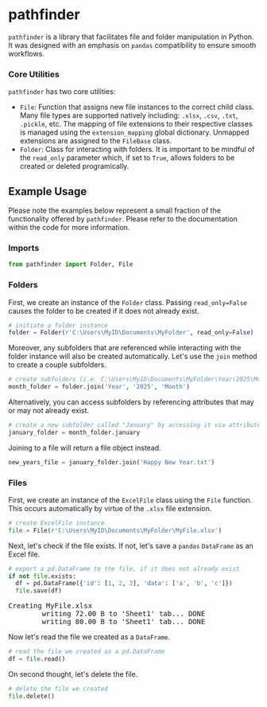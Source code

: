 # pathfinder
`pathfinder` is a library that facilitates file and folder manipulation in Python. It was designed with an emphasis on `pandas` compatibility to ensure smooth workflows.

### Core Utilities
`pathfinder` has two core utilities:
- `File`: Function that assigns new file instances to the correct child class. Many file types are supported natively including: `.xlsx`, `.csv`, `.txt`, `.pickle`, etc. The mapping of file extensions to their respective classes is managed using the `extension_mapping` global dictionary. Unmapped extensions are assigned to the `FileBase` class.
- `Folder`: Class for interacting with folders. It is important to be mindful of the `read_only` parameter which, if set to `True`, allows folders to be created or deleted programically.

## Example Usage
Please note the examples below represent a small fraction of the functionality offered by `pathfinder`. Please refer to the documentation within the code for more information.

### Imports
```python
from pathfinder import Folder, File
```

### Folders
First, we create an instance of the `Folder` class. Passing `read_only=False` causes the folder to be created if it does not already exist.
```python
# initiate a folder instance
folder = Folder(r'C:\Users\MyID\Documents\MyFolder', read_only=False)
```

Moreover, any subfolders that are referenced while interacting with the folder instance will also be created automatically. Let's use the `join` method to create a couple subfolders.
```python
# create subfolders (i.e. C:\Users\MyID\Documents\MyFolder\Year\2025\Month\)
month_folder = folder.join('Year', '2025', 'Month')
```

Alternatively, you can access subfolders by referencing attributes that may or may not already exist.
```python
# create a new subfolder called "January" by accessing it via attribute
january_folder = month_folder.january
```

Joining to a file will return a file object instead.
```python
new_years_file = january_folder.join('Happy New Year.txt')
```

### Files
First, we create an instance of the `ExcelFile` class using the `File` function. This occurs automatically by virtue of the `.xlsx` file extension.
```python
# create ExcelFile instance
file = File(r'C:\Users\MyID\Documents\MyFolder\MyFile.xlsx')
```

Next, let's check if the file exists. If not, let's save a `pandas` `DataFrame` as an Excel file.
```python
# export a pd.DataFrame to the file, if it does not already exist
if not file.exists:
  df = pd.DataFrame({'id': [1, 2, 3], 'data': ['a', 'b', 'c']})
  file.save(df)
```
<pre>
Creating MyFile.xlsx
        writing 72.00 B to 'Sheet1' tab... DONE
        writing 80.00 B to 'Sheet1' tab... DONE
</pre>

Now let's read the file we created as a `DataFrame`.
```python
# read the file we created as a pd.DataFrame 
df = file.read()
```

On second thought, let's delete the file.
```python
# delete the file we created
file.delete()
```